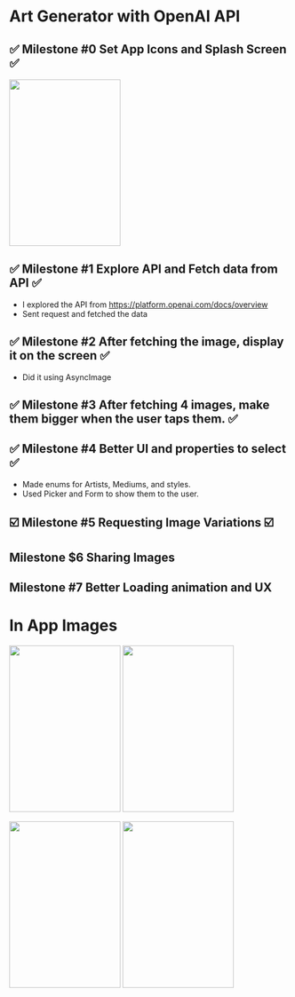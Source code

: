 # Art Generator with OpenAI API

## ✅ Milestone #0 Set App Icons and Splash Screen  ✅
<img src="https://github.com/cagrisayir/Art-Generator/assets/44059539/3c5a0b0e-8d15-4e9b-a25f-aea46979e14e" width="200" height="300" />

## ✅ Milestone #1 Explore API and Fetch data from API ✅
  * I explored the API from https://platform.openai.com/docs/overview
  * Sent request and fetched the data

## ✅ Milestone #2 After fetching the image, display it on the screen ✅
  * Did it using AsyncImage
    

## ✅ Milestone #3 After fetching 4 images, make them bigger when the user taps them. ✅

## ✅ Milestone #4 Better UI and properties to select ✅  
  * Made enums for Artists, Mediums, and styles.
  * Used Picker and Form to show them to the user.

## ☑️ Milestone #5 Requesting Image Variations ☑️
## Milestone $6 Sharing Images 
## Milestone #7 Better Loading animation and UX


# In App Images 
<img src="https://github.com/cagrisayir/Art-Generator/assets/44059539/ac85f62a-2bdd-4572-b7cf-46d682dc4d43" width="200" height="300" />   <img src="https://github.com/cagrisayir/Art-Generator/assets/44059539/5710f500-fe47-402c-aa3f-b9edc66211e6" width="200" height="300" />

<img src="https://github.com/cagrisayir/Art-Generator/assets/44059539/4cda8d41-18f9-4e97-a85c-775ce487e949" width="200" height="300" />   <img src="https://github.com/cagrisayir/Art-Generator/assets/44059539/9096a651-5872-4573-97be-501ee789be70" width="200" height="300" />
